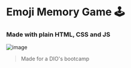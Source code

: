 # Emoji Memory Game 🕹️

### Made with plain HTML, CSS and JS

![image](https://github.com/bluejynz/emojimemory-game/assets/66040089/7dd8e725-1552-4127-a8eb-703ce3f3d06b)

> Made for a DIO's bootcamp
